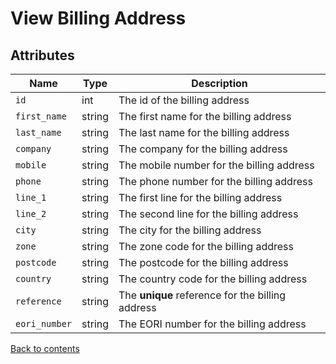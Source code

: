 # View Billing Address

## Attributes

| Name          | Type   | Description                                      |
|---------------|--------|--------------------------------------------------|
| `id`          | int    | The id of the billing address                    |
| `first_name`  | string | The first name for the billing address           |
| `last_name`   | string | The last name for the billing address            |
| `company`     | string | The company for the billing address              |
| `mobile`      | string | The mobile number for the billing address        |
| `phone`       | string | The phone number for the billing address         |
| `line_1`      | string | The first line for the billing address           |
| `line_2`      | string | The second line for the billing address          |
| `city`        | string | The city for the billing address                 |
| `zone`        | string | The zone code for the billing address            |
| `postcode`    | string | The postcode for the billing address             |
| `country`     | string | The country code for the billing address         |
| `reference`   | string | The **unique** reference for the billing address |
| `eori_number` | string | The EORI number for the billing address          |

[Back to contents](../../README.md#table-of-contents)
